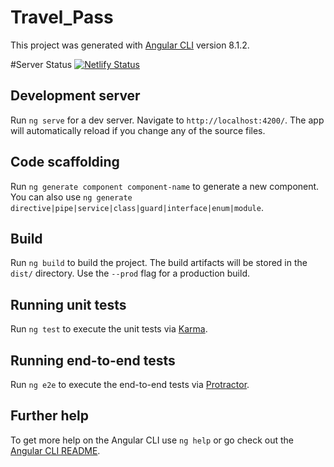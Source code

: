 # Travel_Pass

This project was generated with [Angular CLI](https://github.com/angular/angular-cli) version 8.1.2.

#Server Status
[![Netlify Status](https://api.netlify.com/api/v1/badges/d740e61e-52e3-4a14-8b06-f468be2520a5/deploy-status)](https://app.netlify.com/sites/tcc-travelpass/deploys)

## Development server

Run `ng serve` for a dev server. Navigate to `http://localhost:4200/`. The app will automatically reload if you change any of the source files.

## Code scaffolding

Run `ng generate component component-name` to generate a new component. You can also use `ng generate directive|pipe|service|class|guard|interface|enum|module`.

## Build

Run `ng build` to build the project. The build artifacts will be stored in the `dist/` directory. Use the `--prod` flag for a production build.

## Running unit tests

Run `ng test` to execute the unit tests via [Karma](https://karma-runner.github.io).

## Running end-to-end tests

Run `ng e2e` to execute the end-to-end tests via [Protractor](http://www.protractortest.org/).

## Further help

To get more help on the Angular CLI use `ng help` or go check out the [Angular CLI README](https://github.com/angular/angular-cli/blob/master/README.md).

